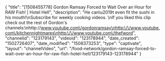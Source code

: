 {
    "title": "[1508455778] Gordon Ramsay Forced to Wait Over an Hour for RAW Fish! | Hotel Hell",
    "description": "He can\u2019t even fit the sushi in his mouth!\nSubscribe for weekly cooking videos. \nIf you liked this clip check out the rest of Gordon's channels:\nhttp:\/\/www.youtube.com\/gordonramsay\nhttp:\/\/www.youtube.com\/kitchennightmares\nhttp:\/\/www.youtube.com\/thefword",
    "channelid": "123179143",
    "videoid": "123178944",
    "date_created": "1502726407",
    "date_modified": "1508373253",
    "type": "captivate",
    "layout": "channelVideo",
    "url": "\/food-network\/gordon-ramsay-forced-to-wait-over-an-hour-for-raw-fish-hotel-hell\/123179143-123178944"
}